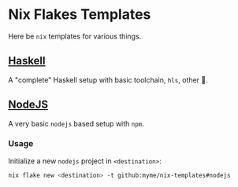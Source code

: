 # Nix Flakes Templates

Here be `nix` templates for various things.

## [Haskell](./haskell)

A "complete" Haskell setup with basic toolchain, `hls`, other 🍬.

## [NodeJS](./nodejs)

A very basic `nodejs` based setup with `npm`.

### Usage

Initialize a new `nodejs` project in `<destination>`:

```sh
nix flake new <destination> -t github:myme/nix-templates#nodejs
```


